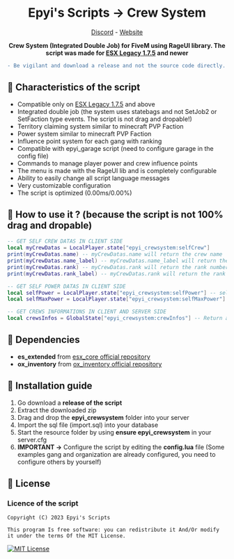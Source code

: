 <h1 align='center'>Epyi's Scripts → Crew System</a></h1>
<p align='center'><a href='https://discord.gg/VyRPheG6Es'>Discord</a> - <a href='https://work-fivem.fr/'>Website</a></b></h5>

<p align='center'><b>Crew System (Integrated Double Job) for FiveM using RageUI library. The script was made for <a href="https://github.com/esx-framework/esx_core">ESX Legacy 1.7.5</a> and newer</b></p>

```diff
- Be vigilant and download a release and not the source code directly.
```
## 👀 Characteristics of the script
- Compatible only on <a href="https://github.com/esx-framework/esx_core">ESX Legacy 1.7.5</a> and above
- Integrated double job (the system uses statebags and not SetJob2 or SetFaction type events. The script is not drag and dropable!)
- Territory claiming system similar to minecraft PVP Faction
- Power system similar to minecraft PVP Faction
- Influence point system for each gang with ranking
- Compatible with epyi_garage script (need to configure garage in the config file)
- Commands to manage player power and crew influence points
- The menu is made with the RageUI lib and is completely configurable
- Ability to easily change all script language messages
- Very customizable configuration
- The script is optimized (0.00ms/0.00%)

## 🔧 How to use it ? (because the script is not 100% drag and dropable)
```lua
-- GET SELF CREW DATAS IN CLIENT SIDE
local myCrewDatas = LocalPlayer.state["epyi_crewsystem:selfCrew"]
print(myCrewDatas.name) -- myCrewDatas.name will return the crew name
print(myCrewDatas.name_label) -- myCrewDatas.name_label will return the crew display name
print(myCrewDatas.rank) -- myCrewDatas.rank will return the rank number
print(myCrewDatas.rank_label) -- myCrewDatas.rank will return the rank display name

-- GET SELF POWER DATAS IN CLIENT SIDE
local selfPower = LocalPlayer.state["epyi_crewsystem:selfPower"] -- selfPower will be the actual power level of the client
local selfMaxPower = LocalPlayer.state["epyi_crewsystem:selfMaxPower"] -- selfMaxPower will be the actuel max power of the client

-- GET CREWS INFORMATIONS IN CLIENT AND SERVER SIDE
local crewsInfos = GlobalState["epyi_crewsystem:crewInfos"] -- Return a table with all crews informations
```

## 💾 Dependencies
- **es_extended** from <a href="https://github.com/esx-framework/esx_core">esx_core official repository</a>
- **ox_inventory** from <a href="https://github.com/overextended/ox_inventory">ox_inventory official repository</a>
## 🔧 Installation guide
1. Go download a **release of the script**
2. Extract the downloaded zip
3. Drag and drop the **epyi_crewsystem** folder into your server
4. Import the sql file (import.sql) into your database
5. Start the resource folder by using **ensure epyi_crewsystem** in your server.cfg
6. **IMPORTANT →** Configure the script by editing the **config.lua** file (Some examples gang and organization are already configured, you need to configure others by yourself)
## 📜 License
### Licence of the script
    Copyright (C) 2023 Epyi's Scripts

    This program Is free software: you can redistribute it And/Or modify it under the terms Of the MIT License.
[![MIT License](https://img.shields.io/badge/License-MIT-green.svg)](https://github.com/epyis-scripts/epyi_administration/blob/main/LICENSE)
